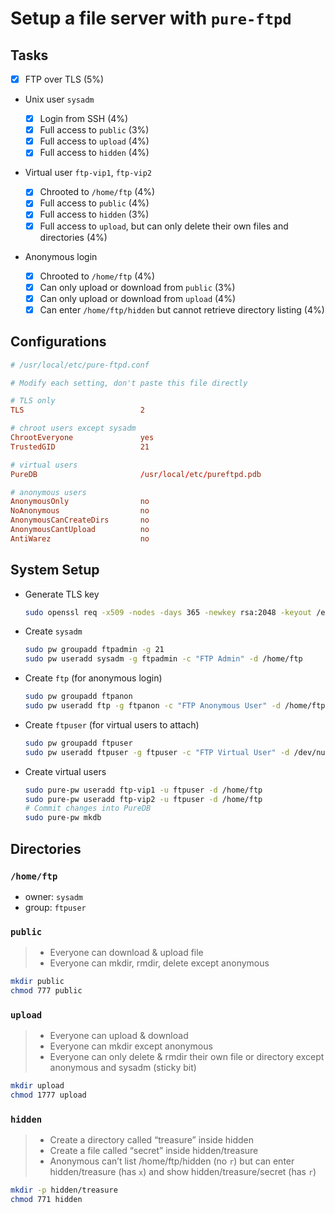 # Setup a file server with `pure-ftpd`

## Tasks

- [x] FTP over TLS (5%)

- Unix user `sysadm`

  - [x] Login from SSH (4%)
  - [x] Full access to `public` (3%)
  - [x] Full access to `upload` (4%)
  - [x] Full access to `hidden` (4%)

- Virtual user `ftp-vip1`, `ftp-vip2`

  - [x] Chrooted to `/home/ftp` (4%)
  - [x] Full access to `public` (4%)
  - [x] Full access to `hidden` (3%)
  - [x] Full access to `upload`, but can only delete their own files and directories (4%)

- Anonymous login

  - [x] Chrooted to `/home/ftp` (4%)
  - [x] Can only upload or download from `public` (3%)
  - [x] Can only upload or download from `upload` (4%)
  - [x] Can enter `/home/ftp/hidden` but cannot retrieve directory listing (4%)

## Configurations

```conf
# /usr/local/etc/pure-ftpd.conf

# Modify each setting, don't paste this file directly

# TLS only
TLS                          2

# chroot users except sysadm
ChrootEveryone               yes
TrustedGID                   21

# virtual users
PureDB                       /usr/local/etc/pureftpd.pdb

# anonymous users
AnonymousOnly                no
NoAnonymous                  no
AnonymousCanCreateDirs       no
AnonymousCantUpload          no
AntiWarez                    no
```

## System Setup

- Generate TLS key

  ```bash
  sudo openssl req -x509 -nodes -days 365 -newkey rsa:2048 -keyout /etc/ssl/private/pure-ftpd.pem -out /etc/ssl/private/pure-ftpd.pem
  ```

- Create `sysadm`

  ```bash
  sudo pw groupadd ftpadmin -g 21
  sudo pw useradd sysadm -g ftpadmin -c "FTP Admin" -d /home/ftp
  ```

- Create `ftp` (for anonymous login)

  ```bash
  sudo pw groupadd ftpanon
  sudo pw useradd ftp -g ftpanon -c "FTP Anonymous User" -d /home/ftp -s /sbin/nologin
  ```

- Create `ftpuser` (for virtual users to attach)

  ```bash
  sudo pw groupadd ftpuser
  sudo pw useradd ftpuser -g ftpuser -c "FTP Virtual User" -d /dev/null -s /sbin/nologin
  ```

- Create virtual users

  ```bash
  sudo pure-pw useradd ftp-vip1 -u ftpuser -d /home/ftp
  sudo pure-pw useradd ftp-vip2 -u ftpuser -d /home/ftp
  # Commit changes into PureDB
  sudo pure-pw mkdb
  ```

## Directories

### `/home/ftp`

- owner: `sysadm`
- group: `ftpuser`

### `public`

> - Everyone can download & upload file
> - Everyone can mkdir, rmdir, delete except anonymous

```bash
mkdir public
chmod 777 public
```

### `upload`

> - Everyone can upload & download
> - Everyone can mkdir except anonymous
> - Everyone can only delete & rmdir their own file or directory except anonymous and sysadm (sticky bit)

```bash
mkdir upload
chmod 1777 upload
```

### `hidden`

> - Create a directory called “treasure” inside hidden
> - Create a file called “secret” inside hidden/treasure
> - Anonymous can’t list /home/ftp/hidden (no `r`) but can enter hidden/treasure (has `x`) and show hidden/treasure/secret (has `r`)

```bash
mkdir -p hidden/treasure
chmod 771 hidden
```
